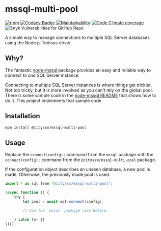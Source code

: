 # mssql-multi-pool

[![npm](https://img.shields.io/npm/v/@cityssm/mssql-multi-pool)](https://www.npmjs.com/package/@cityssm/mssql-multi-pool) [![Codacy Badge](https://img.shields.io/codacy/grade/19dbca72690940f69b2b96fe045575db)](https://www.codacy.com/gh/cityssm/mssql-multi-pool/dashboard) [![Maintainability](https://img.shields.io/codeclimate/maintainability/cityssm/mssql-multi-pool)](https://codeclimate.com/github/cityssm/mssql-multi-pool/maintainability) [![Code Climate coverage](https://img.shields.io/codeclimate/coverage/cityssm/mssql-multi-pool)](https://codeclimate.com/github/cityssm/mssql-multi-pool) ![Snyk Vulnerabilities for GitHub Repo](https://img.shields.io/snyk/vulnerabilities/github/cityssm/mssql-multi-pool)

A simple way to manage connections to multiple SQL Server databases using the Node.js Tedious driver.

## Why?

The fantastic [node-mssql](https://github.com/tediousjs/node-mssql) package
provides an easy and reliable way to connect to _one_ SQL Server instance.

Connecting to multiple SQL Server instances is where things get trickier.
Not too tricky, but it is more involved as you can't rely on the global pool.
There is some sample code in the [node-mssql README](https://github.com/tediousjs/node-mssql) that shows how to do it.
This project implements that sample code.

## Installation

```bash
npm install @cityssm/mssql-multi-pool
```

## Usage

Replace the `connect(config);` command from the `mssql` package
with the `connect(config);` command from the `@cityssm/mssql-multi-pool` package.

If the configuration object describes an unseen database, a new pool is made.
Otherwise, the previously made pool is used.

```javascript
import * as sql from "@cityssm/mssql-multi-pool";

(async function () {
    try {
        let pool = await sql.connect(config);

        // Use the `mssql` package like before.

    } catch (e) {}
})();
```
